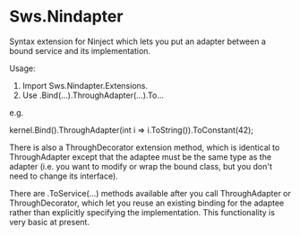 Sws.Nindapter
=============

Syntax extension for Ninject which lets you put an adapter between a bound service and its implementation.

Usage:

1. Import Sws.Nindapter.Extensions.
2. Use .Bind(...).ThroughAdapter(...).To...

e.g.

kernel.Bind<string>().ThroughAdapter(int i => i.ToString()).ToConstant(42);

There is also a ThroughDecorator extension method, which is identical to ThroughAdapter except that the adaptee must be the same type as the adapter (i.e. you want to modify or wrap the bound class, but you don't need to change its interface).

There are .ToService(...) methods available after you call ThroughAdapter or ThroughDecorator, which let you reuse an existing binding for the adaptee rather than explicitly specifying the implementation.  This functionality is very basic at present.
